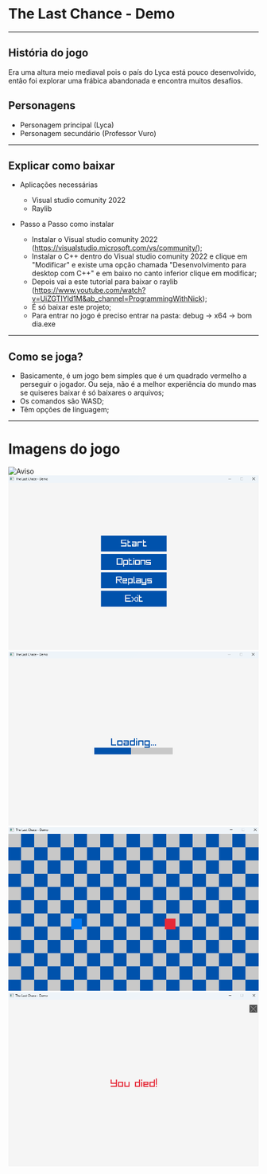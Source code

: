 # The Last Chance - Demo
---

## História do jogo
Era uma altura meio mediaval pois o país do Lyca está pouco desenvolvido, então foi explorar uma frábica abandonada e encontra muitos desafios.

## Personagens
- Personagem principal (Lyca)
- Personagem secundário (Professor Vuro)

---

## Explicar como baixar

- Aplicações necessárias
  - Visual studio comunity 2022
  - Raylib
 
- Passo a Passo como instalar
  - Instalar o Visual studio comunity 2022 (https://visualstudio.microsoft.com/vs/community/);
  - Instalar o C++ dentro do Visual studio comunity 2022 e clique em "Modificar" e existe uma opção chamada "Desenvolvimento para desktop com C++" e em baixo no canto inferior clique em modificar;
  - Depois vai a este tutorial para baixar o raylib (https://www.youtube.com/watch?v=UiZGTIYld1M&ab_channel=ProgrammingWithNick);
  - É só baixar este projeto;
  - Para entrar no jogo é preciso entrar na pasta: debug -> x64 -> bom dia.exe
 
---

## Como se joga?

- Basicamente, é um jogo bem simples que é um quadrado vermelho a perseguir o jogador. Ou seja, não é a melhor experiência do mundo mas se quiseres baixar é só baixares o arquivos;
- Os comandos são WASD;
- Têm opções de línguagem;

---

# Imagens do jogo

![Aviso](imagens/Capturadeecrã2025-06-17110908.png)
![Menu](imagens/Capturadeecra2025-06-17110923.png)
![Tela de carragamento](imagens/Capturadeecra2025-06-17110937.png)
![Dentro do jogo](imagens/Capturadeecra2025-06-17110958.png)
![Tela de perdeu](imagens/Capturadeecra2025-06-17111009.png)
